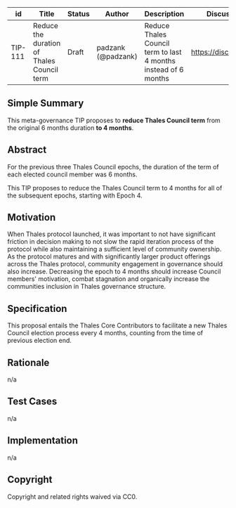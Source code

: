 | id | Title | Status | Author | Description | Discussions to | Created |
| ----------- | ----------- | ----------- | ----------- | ----------- | ----------- | ----------- |
| TIP-111 | Reduce the duration of Thales Council term | Draft | padzank (@padzank) | Reduce Thales Council term to last 4 months instead of 6 months  | https://discord.gg/thales | 2022-12-01
 
## Simple Summary
 
This meta-governance TIP proposes to **reduce Thales Council term** from the original 6 months duration **to 4 months**.
 
## Abstract
 
For the previous three Thales Council epochs, the duration of the term of each elected council member was 6 months.  
 
This TIP proposes to reduce the Thales Council term to 4 months for all of the subsequent epochs, starting with Epoch 4.
 
## Motivation
 
When Thales protocol launched, it was important to not have significant friction in decision making to not slow the rapid iteration process of the protocol while also maintaining a sufficient level of community ownership.  
As the protocol matures and with significantly larger product offerings across the Thales protocol, community engagement in governance should also increase. Decreasing the epoch to 4 months should increase Council members' motivation, combat stagnation and organically increase the communities inclusion in Thales governance structure.  
 
## Specification
 
This proposal entails the Thales Core Contributors to facilitate a new Thales Council election process every 4 months, counting from the time of previous election end.
 
## Rationale
 
n/a
 
## Test Cases
 
n/a
 
## Implementation
 
n/a
 
## Copyright
 
Copyright and related rights waived via CC0.


